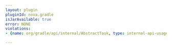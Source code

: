 ```yaml
---
layout: plugin
pluginId: nova.gradle
isJarAvailable: true
error: NONE
violations:
- {name: org/gradle/api/internal/AbstractTask, type: internal-api-usage}

---
```

